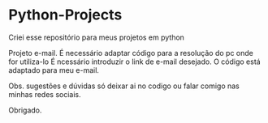 # Python-Projects
Criei esse repositório para meus projetos em python


Projeto e-mail. 
  É necessário adaptar código para a resolução do pc onde for utiliza-lo
  É ncessário introduzir o link de e-mail desejado.
  O código está adaptado para meu e-mail. 
  
Obs. sugestões e dúvidas só deixar ai no codigo ou falar comigo nas minhas redes sociais. 

Obrigado. 
